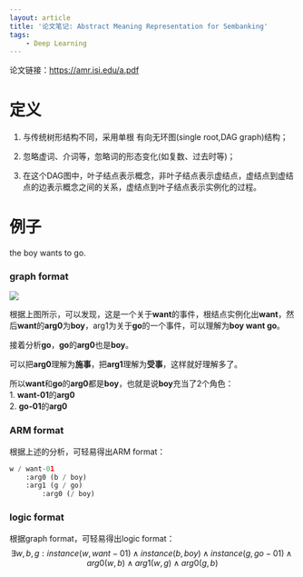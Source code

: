 ```yaml
---
layout: article
title: '论文笔记: Abstract Meaning Representation for Sembanking'
tags:
    - Deep Learning
---
```


论文链接：<https://amr.isi.edu/a.pdf>

# 定义

1.  与传统树形结构不同，采用单根 有向无环图(single root,DAG graph)结构；
2.  忽略虚词、介词等，忽略词的形态变化(如复数、过去时等)；

3.  在这个DAG图中，叶子结点表示概念，非叶子结点表示虚结点，虚结点到虚结点的边表示概念之间的关系，虚结点到叶子结点表示实例化的过程。

# 例子

the boy wants to go.  
<!--more-->

### graph format

![](http://39.106.118.77/wp-content/uploads/2019/08/2019-08-05-170053.png)

根据上图所示，可以发现，这是一个关于**want**的事件，根结点实例化出**want**，然后**want**的**arg0**为**boy**，arg1为关于**go**的一个事件，可以理解为**boy want go**。

接着分析**go**，**go**的**arg0**也是**boy**。

可以把**arg0**理解为**施事**，把**arg1**理解为**受事**，这样就好理解多了。

所以**want**和**go**的**arg0**都是**boy**，也就是说**boy**充当了2个角色：  
1\. **want-01**的**arg0**  
2\. **go-01**的**arg0**

### ARM format

根据上述的分析，可轻易得出ARM format：

```python
w / want-01
    :arg0 (b / boy)
    :arg1 (g / go)
        :arg0 (/ boy)
```

### logic format

根据graph format，可轻易得出logic format：  
$$  
{\exists}w, b, g: instance(w, want-01) ∧ instance(b, boy) ∧ instance(g, go-01) ∧ arg0(w,b) ∧ arg1(w,g) ∧ arg0(g,b)  
$$